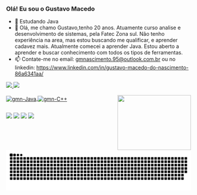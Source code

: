 ### Olá! Eu sou o Gustavo Macedo

- 🌱 Estudando Java
- 💬 Olá, me chamo Gustavo,tenho 20 anos. Atuamente curso analise e desenvolvimento de sistemas, pela Fatec Zona sul. Não tenho experiência na area, mas estou buscando me qualificar, e aprender cadavez mais. Atualmente comecei a aprender Java. Estou aberto a aprender e buscar conhecimento com todos os tipos de ferramentas.
- 📫 Contate-me no email: gmnascimento.95@outlook.com.br ou no linkedin: https://www.linkedin.com/in/gustavo-macedo-do-nascimento-86a6341aa/

 <div>
  <a href="https://github.com/gmn-95">
  <img height="180em" src="https://github-readme-stats.vercel.app/api?username=gmn-95&show_icons=true&theme=dracula&include_all_commits=true&count_private=true"/>
  <img height="180em" src="https://github-readme-stats.vercel.app/api/top-langs/?username=gmn-95&layout=compact&langs_count=7&theme=dracula"/>
</div>
  <div style="display: inline_block"><br>
  <img align="center" alt="gmn-Java" height="50" width="50" src="https://cdn.jsdelivr.net/gh/devicons/devicon/icons/java/java-original-wordmark.svg">
  <img align="center" alt="gmn-C++" height="50" width="50" src="https://cdn.jsdelivr.net/gh/devicons/devicon/icons/cplusplus/cplusplus-original.svg">

  <img align="right" alt="" height="150" width="200" src="https://i.imgur.com/X2mgz1R.gif">
</div>
  
  ##
  
  <div> 
  <a href="https://www.instagram.com/gmn_95/" target="_blank"><img src="https://img.shields.io/badge/-Instagram-%23E4405F?style=for-the-badge&logo=instagram&logoColor=white" target="_blank"></a>
 <a href="https://discord.com/channels/Gustavo.Macedo#4172" target="_blank"><img src="https://img.shields.io/badge/Discord-7289DA?style=for-the-badge&logo=discord&logoColor=white" target="_blank"></a> 
  <a href = "gmnascimento.95@outlook.com.br"><img src="https://img.shields.io/badge/-Gmail-%23333?style=for-the-badge&logo=gmail&logoColor=white" target="_blank"></a>
  <a href="https://www.linkedin.com/in/gustavo-macedo-do-nascimento-86a6341aa/" target="_blank"><img src="https://img.shields.io/badge/-LinkedIn-%230077B5?style=for-the-badge&logo=linkedin&logoColor=white" target="_blank"></a> 
 
  ![Snake animation](https://github.com/gmn-95/gmn-95/blob/output/github-contribution-grid-snake.svg)
 
</div>
